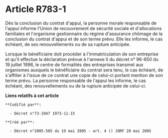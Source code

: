 # Article R783-1

Dès la conclusion du contrat d'appui, la personne morale responsable de l'appui informe l'Union de recouvrement de sécurité
sociale et d'allocations familiales et l'organisme gestionnaire du régime d'assurance chômage de la conclusion du contrat
d'appui et de son terme prévu. Elle les informe, le cas échéant, de ses renouvellements ou de sa rupture anticipée.

Lorsque le bénéficiaire doit procéder à l'immatriculation de son entreprise et qu'il effectue la déclaration prévue à
l'annexe II du décret n° 96-650 du 19 juillet 1996, le centre de formalités des entreprises transmet aux organismes auxquels
le bénéficiaire du contrat sera tenu, le cas échéant, de s'affilier à l'issue de ce contrat une copie de celui-ci portant
mention de son terme prévu. La personne responsable de l'appui les informe, le cas échéant, des renouvellements ou de la
rupture anticipée de celui-ci.

**Liens relatifs à cet article**

	**Codifié par**:

	  - Décret n°73-1047 1973-11-15

	**Créé par**:

	  - Décret n°2005-505 du 19 mai 2005 - art. 4 () JORF 20 mai 2005
